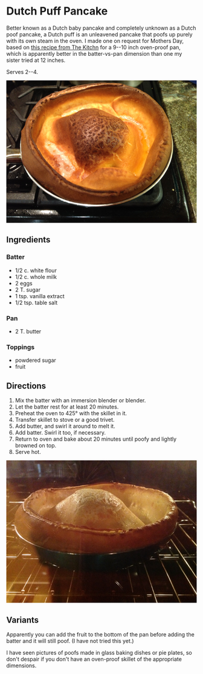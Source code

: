 [photographed]: ../indices/photographed.html

# Dutch Puff Pancake

Better known as a Dutch baby pancake and completely unknown as a Dutch poof pancake, a Dutch puff is an unleavened pancake that poofs up purely with its own steam in the oven.  I made one on request for Mothers Day, based on [this recipe from The Kitchn](https://www.thekitchn.com/how-to-make-a-dutch-baby-pancake-227629) for a 9--10 inch oven-proof pan, which is apparently better in the batter-vs-pan dimension than one my sister tried at 12 inches.

Serves 2--4.

![all puffed up](../images/poof2.png)

## Ingredients

### Batter

* 1/2 c. white flour
* 1/2 c. whole milk
* 2 eggs
* 2 T. sugar
* 1 tsp. vanilla extract
* 1/2 tsp. table salt

### Pan

* 2 T. butter

### Toppings

* powdered sugar
* fruit

## Directions

1. Mix the batter with an immersion blender or blender.
2. Let the batter rest for at least 20 minutes.
3. Preheat the oven to 425° with the skillet in it.
4. Transfer skillet to stove or a good trivet.
5. Add butter, and swirl it around to melt it.
6. Add batter.  Swirl it too, if necessary.
7. Return to oven and bake about 20 minutes until poofy and lightly browned on top.
8. Serve hot.

![caught in the act of poofing](../images/poof1.png)

## Variants

Apparently you can add the fruit to the bottom of the pan before adding the batter and it will still poof.  (I have not tried this yet.)

I have seen pictures of poofs made in glass baking dishes or pie plates, so don't despair if you don't have an oven-proof skillet of the appropriate dimensions.

